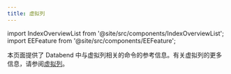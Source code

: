 ```yaml
---
title: 虚拟列
---
```

import IndexOverviewList from '@site/src/components/IndexOverviewList';
import EEFeature from '@site/src/components/EEFeature';

<EEFeature featureName='虚拟列'/>

本页面提供了 Databend 中与虚拟列相关的命令的参考信息。有关虚拟列的更多信息，请参阅[虚拟列](/guides/performance/virtual-column)。

<IndexOverviewList />